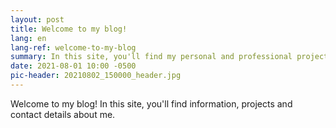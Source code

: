 ```yaml
---
layout: post
title: Welcome to my blog!
lang: en
lang-ref: welcome-to-my-blog
summary: In this site, you'll find my personal and professional projects and contact details.
date: 2021-08-01 10:00 -0500
pic-header: 20210802_150000_header.jpg
---
```


Welcome to my blog!
In this site, you'll find information, projects and contact details about me.